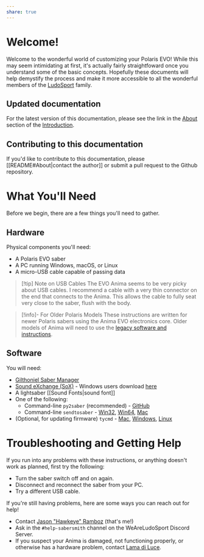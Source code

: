 ```yaml
---
share: true
---
```

# Welcome!
Welcome to the wonderful world of customizing your Polaris EVO! While this may seem intimidating at first, it's actually fairly straightfoward once you understand some of the basic concepts. Hopefully these documents will help demystify the process and make it more accessible to all the wonderful members of the [LudoSport](http://ludosport.net) family.

## Updated documentation
For the latest version of this documentation, please see the link in the [About](Introduction.md#About) section of the [Introduction](Introduction.md).

## Contributing to this documentation
If you'd like to contribute to this documentation, please [[README#About|contact the author]] or submit a pull request to the Github repository.

# What You'll Need
Before we begin, there are a few things you'll need to gather.

## Hardware
Physical components you'll need:

- A Polaris EVO saber
- A PC running Windows, macOS, or Linux
- A micro-USB cable capable of passing data

> [!tip] Note on USB Cables
> The EVO Anima seems to be very picky about USB cables. I recommend a cable with a very thin connector on the end that connects to the Anima. This allows the cable to fully seat very close to the saber, flush with the body.

> [!info]- For Older Polaris Models
> These instructions are written for newer Polaris sabers using the Anima EVO electronics core. Older models of Anima will need to use the [legacy software and instructions](https://www.lamadiluce.it/polaris-software-and-manual-2/).

## Software
You will need:

- [Gilthoniel Saber Manager](http://sabers.amazer.uk/?p=gilthoniel)
- [Sound eXchange (SoX)](https://sox.sourceforge.net/) - Windows users download [here](https://github.com/LamaDiLuce/polaris-opencore/raw/master/Utilities/SoX_for_Polaris_EVO.zip)
- A lightsaber [[Sound Fonts|sound font]]
- One of the following:
	- Command-line `py2saber` (recommended) - [GitHub](https://github.com/jramboz/py2saber/releases/latest)
	- Command-line `sendtosaber` - [Win32](https://github.com/LamaDiLuce/polaris-opencore/raw/master/Utilities/sendtosaber_x32.exe), [Win64](https://github.com/LamaDiLuce/polaris-opencore/raw/master/Utilities/sendtosaber_x64.exe), [Mac](https://github.com/LamaDiLuce/polaris-opencore/raw/master/Utilities/sendtosaber)
- (Optional, for updating firmware) `tycmd` - [Mac](https://github.com/LamaDiLuce/polaris-opencore/raw/master/Utilities/flash-opencore-builder/files/tycmd), [Windows](https://github.com/LamaDiLuce/polaris-opencore/raw/master/Utilities/flash-opencore-builder/files/tycmd.exe), [Linux](https://github.com/Koromix/tytools#build-on-linux)

# Troubleshooting and Getting Help
If you run into any problems with these instructions, or anything doesn't work as planned, first try the following:

* Turn the saber switch off and on again.
* Disconnect and reconnect the saber from your PC.
* Try a different USB cable.

If you're still having problems, here are some ways you can reach out for help!

* Contact [Jason "Hawkeye" Ramboz](https://github.com/jramboz) (that's me!)
* Ask in the `#help-sabersmith` channel on the WeAreLudoSport Discord Server.
* If you suspect your Anima is damaged, not functioning properly, or otherwise has a hardware problem, contact [Lama di Luce](https://www.lamadiluce.it/).